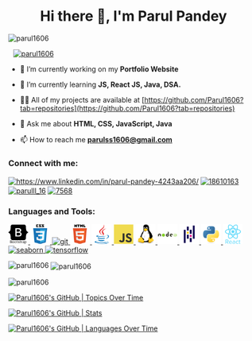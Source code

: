 
<h1 align="center">Hi there 👋, I'm Parul Pandey</h1>
<!--<h3 align="center">Frontend Developer skilled in designing engaging web experiences with JavaScript and CSS, backed by proficiency in Java Data Structures and Algorithms for efficient problem-solving.</h3> -->

<p align="left"> <img src="https://komarev.com/ghpvc/?username=parul1606&label=Profile%20views&color=0e67b6&style=flat" alt="parul1606" /> </p> 

<p align="left"> <a href="https://github.com/ryo-ma/github-profile-trophy" style="margin: 10px;"><img src="https://github-profile-trophy.vercel.app/?username=parul1606" alt="parul1606" /></a> </p> 

<!--<p align="left"> <a href="https://twitter.com/parulpa37629488" target="blank"><img src="https://img.shields.io/twitter/follow/parulpa37629488?logo=twitter&style=for-the-badge" alt="parulpa37629488" /></a> </p> -->

- 🔭 I’m currently working on my **Portfolio Website**

- 🌱 I’m currently learning **JS, React JS, Java, DSA.**

- 👨‍💻 All of my projects are available at [https://github.com/Parul1606?tab=repositories](https://github.com/Parul1606?tab=repositories)

- 💬 Ask me about **HTML, CSS, JavaScript, Java**

- 📫 How to reach me **parulss1606@gmail.com**

<h3 align="left">Connect with me:</h3>
<p align="left">
<!--<a href="https://codepen.io/Parul1606" target="blank"><img align="center" src="https://raw.githubusercontent.com/rahuldkjain/github-profile-readme-generator/master/src/images/icons/Social/codepen.svg" alt="@parul1606" height="30" width="40" /></a>
<a href="https://twitter.com/parulpa37629488" target="blank"><img align="center" src="https://raw.githubusercontent.com/rahuldkjain/github-profile-readme-generator/master/src/images/icons/Social/twitter.svg" alt="parulpa37629488" height="30" width="40" /></a> -->
<a href="https://www.linkedin.com/in/parul-pandey-4243aa206/" target="blank"><img align="center" src="https://raw.githubusercontent.com/rahuldkjain/github-profile-readme-generator/master/src/images/icons/Social/linked-in-alt.svg" alt="https://www.linkedin.com/in/parul-pandey-4243aa206/" height="30" width="40" /></a>
<a href="https://stackoverflow.com/users/18610163" target="blank"><img align="center" src="https://raw.githubusercontent.com/rahuldkjain/github-profile-readme-generator/master/src/images/icons/Social/stack-overflow.svg" alt="18610163" height="30" width="40" /></a>
<a href="https://instagram.com/parulll_16" target="blank"><img align="center" src="https://raw.githubusercontent.com/rahuldkjain/github-profile-readme-generator/master/src/images/icons/Social/instagram.svg" alt="parulll_16" height="30" width="40" /></a>
<!--<a href="https://www.codechef.com/users/parul_166" target="blank"><img align="center" src="https://cdn.jsdelivr.net/npm/simple-icons@3.1.0/icons/codechef.svg" alt="parul_166" height="30" width="40" /></a>
<a href="https://www.leetcode.com/parulss1606" target="blank"><img align="center" src="https://raw.githubusercontent.com/rahuldkjain/github-profile-readme-generator/master/src/images/icons/Social/leet-code.svg" alt="parulss1606" height="30" width="40" /></a>
<a href="https://auth.geeksforgeeks.org/user/parulss1606/?utm_source=geeksforgeeks&utm_medium=my_profile&utm_campaign=auth_user" target="blank"><img align="center" src="https://raw.githubusercontent.com/rahuldkjain/github-profile-readme-generator/master/src/images/icons/Social/geeks-for-geeks.svg" alt="parulss1606/?utm_source=geeksforgeeks&utm_medium=my_profile&utm_campaign=auth_user" height="30" width="40" /></a> -->
<a href="https://discord.gg/#7568" target="blank"><img align="center" src="https://raw.githubusercontent.com/rahuldkjain/github-profile-readme-generator/master/src/images/icons/Social/discord.svg" alt="7568" height="30" width="40" /></a>
</p>

<h3 align="left">Languages and Tools:</h3>
<p align="left"> <a href="https://getbootstrap.com" target="_blank" rel="noreferrer"> <img src="https://raw.githubusercontent.com/devicons/devicon/master/icons/bootstrap/bootstrap-plain-wordmark.svg" alt="bootstrap" width="40" height="40"/> </a> <a href="https://www.w3schools.com/css/" target="_blank" rel="noreferrer"> <img src="https://raw.githubusercontent.com/devicons/devicon/master/icons/css3/css3-original-wordmark.svg" alt="css3" width="40" height="40"/> </a> <a href="https://git-scm.com/" target="_blank" rel="noreferrer"> <img src="https://www.vectorlogo.zone/logos/git-scm/git-scm-icon.svg" alt="git" width="40" height="40"/> </a> <a href="https://www.w3.org/html/" target="_blank" rel="noreferrer"> <img src="https://raw.githubusercontent.com/devicons/devicon/master/icons/html5/html5-original-wordmark.svg" alt="html5" width="40" height="40"/> </a> <a href="https://www.java.com" target="_blank" rel="noreferrer"> <img src="https://raw.githubusercontent.com/devicons/devicon/master/icons/java/java-original.svg" alt="java" width="40" height="40"/> </a> <a href="https://developer.mozilla.org/en-US/docs/Web/JavaScript" target="_blank" rel="noreferrer"> <img src="https://raw.githubusercontent.com/devicons/devicon/master/icons/javascript/javascript-original.svg" alt="javascript" width="40" height="40"/> </a> <a href="https://www.linux.org/" target="_blank" rel="noreferrer"> <img src="https://raw.githubusercontent.com/devicons/devicon/master/icons/linux/linux-original.svg" alt="linux" width="40" height="40"/> </a> <a href="https://nodejs.org" target="_blank" rel="noreferrer"> <img src="https://raw.githubusercontent.com/devicons/devicon/master/icons/nodejs/nodejs-original-wordmark.svg" alt="nodejs" width="40" height="40"/> </a> <a href="https://pandas.pydata.org/" target="_blank" rel="noreferrer"> <img src="https://raw.githubusercontent.com/devicons/devicon/2ae2a900d2f041da66e950e4d48052658d850630/icons/pandas/pandas-original.svg" alt="pandas" width="40" height="40"/> </a> <a href="https://www.python.org" target="_blank" rel="noreferrer"> <img src="https://raw.githubusercontent.com/devicons/devicon/master/icons/python/python-original.svg" alt="python" width="40" height="40"/> </a> <a href="https://reactjs.org/" target="_blank" rel="noreferrer"> <img src="https://raw.githubusercontent.com/devicons/devicon/master/icons/react/react-original-wordmark.svg" alt="react" width="40" height="40"/> </a> <a href="https://seaborn.pydata.org/" target="_blank" rel="noreferrer"> <img src="https://seaborn.pydata.org/_images/logo-mark-lightbg.svg" alt="seaborn" width="40" height="40"/> </a> <a href="https://www.tensorflow.org" target="_blank" rel="noreferrer"> <img src="https://www.vectorlogo.zone/logos/tensorflow/tensorflow-icon.svg" alt="tensorflow" width="40" height="40"/> </a> </p>

<p><img align="left" src="https://github-readme-stats.vercel.app/api/top-langs?username=parul1606&show_icons=true&locale=en&layout=compact" alt="parul1606" /></p>

<p>&nbsp;<img align="center" src="https://github-readme-stats.vercel.app/api?username=parul1606&show_icons=true&locale=en" alt="parul1606" /></p>

<p><img align="center" src="https://github-readme-streak-stats.herokuapp.com/?user=parul1606&" alt="parul1606" /></p>

[![Parul1606's GitHub | Topics Over Time](https://stats.quine.sh/Parul1606/topics-over-time?theme=dark)](https://quine.sh?utm_source=widgets&utm_campaign=Parul1606) 

[![Parul1606's GitHub | Stats](https://stats.quine.sh/Parul1606/github?theme=dark)](https://quine.sh?utm_source=widgets&utm_campaign=Parul1606) 

[![Parul1606's GitHub | Languages Over Time](https://stats.quine.sh/Parul1606/languages-over-time?theme=dark)](https://quine.sh?utm_source=widgets&utm_campaign=Parul1606)

<!--
<p align="center"> <img src = "https://user-images.githubusercontent.com/62784060/154093320-99598cbd-cce0-4dda-a9e5-38c947f088d5.jpg" style="margin: 10px; height: 20vh; border-radius: 5rem;" username="coderVivek" alt="codevivek" /></p> -->
<!--
**Parul1606/Parul1606** is a ✨ _special_ ✨ repository because its `README.md` (this file) appears on your GitHub profile.

Here are some ideas to get you started:

- 🔭 I’m currently working on ...
- 🌱 I’m currently learning ...
- 👯 I’m looking to collaborate on ...
- 🤔 I’m looking for help with ...
- 💬 Ask me about ...
- 📫 How to reach me: ...
- 😄 Pronouns: ...
- ⚡ Fun fact: ...
-->
